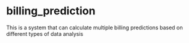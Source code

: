 # billing_prediction
This is a system that can calculate multiple billing predictions based on different types of data analysis
